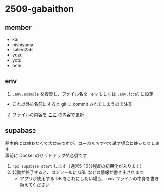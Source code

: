 # 2509-gabaithon

## member
- kai
- nishiyama
- salieri256
- yuzu
- yotu
- ochi

## env
1. `.env.example` を複製し、ファイル名を `.env` もしくは `.env.local` に設定
  - これ以外の名前にすると git に commit されてしまうので注意
2. ファイルの内容を [ここ](https://discord.com/channels/1410219570576232572/1414343468272193647/1414343472168828950) の内容で更新
   
## supabase
基本的には使わなくて大丈夫ですが、ローカルですべて試す場合に使ったりします<br>
事前に Docker のセットアップが必須です

1. `npx supabase start` します（通常5-10分程度の初期化が入ります）
2. 起動が終了すると、コンソールに URL などの情報が書き出されます
   - アプリが使用する DB をこれにしたい場合、`.env` ファイルの中身を書き換えてください
